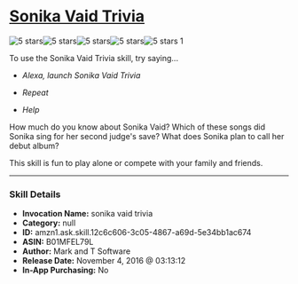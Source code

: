 # [Sonika Vaid Trivia](http://alexa.amazon.com/#skills/amzn1.ask.skill.12c6c606-3c05-4867-a69d-5e34bb1ac674)
![5 stars](../../images/ic_star_black_18dp_1x.png)![5 stars](../../images/ic_star_black_18dp_1x.png)![5 stars](../../images/ic_star_black_18dp_1x.png)![5 stars](../../images/ic_star_black_18dp_1x.png)![5 stars](../../images/ic_star_black_18dp_1x.png) 1

To use the Sonika Vaid Trivia skill, try saying...

* *Alexa, launch Sonika Vaid Trivia*

* *Repeat*

* *Help*

How much do you know about Sonika Vaid?
Which of these songs did Sonika sing for her second judge's save?
What does Sonika plan to call her debut album?

This skill is fun to play alone or compete with your family and friends.

***

### Skill Details

* **Invocation Name:** sonika vaid trivia
* **Category:** null
* **ID:** amzn1.ask.skill.12c6c606-3c05-4867-a69d-5e34bb1ac674
* **ASIN:** B01MFEL79L
* **Author:** Mark and T Software
* **Release Date:** November 4, 2016 @ 03:13:12
* **In-App Purchasing:** No
